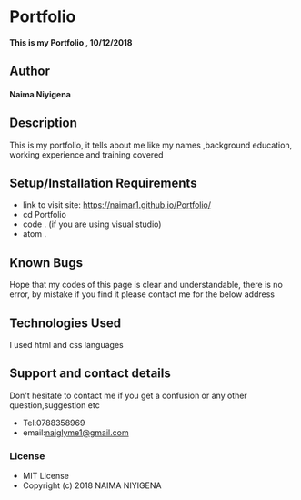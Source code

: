 # Portfolio
#### This is my Portfolio , 10/12/2018
## Author
#### **Naima Niyigena**
## Description
This is my portfolio, it tells about me like my names ,background education, working experience and training covered
## Setup/Installation Requirements
* link to visit site: https://naimar1.github.io/Portfolio/
* cd Portfolio
* code . (if you are using visual studio)
* atom .
## Known Bugs
Hope that my codes of this page is clear and understandable,
there is no error, by mistake if you find it please contact me for the below address
## Technologies Used
I used html and css languages
## Support and contact details
Don't hesitate to contact me if you get a confusion or any other question,suggestion etc
* Tel:0788358969
* email:naiglyme1@gmail.com
### License
* MIT License
* Copyright (c) 2018 NAIMA NIYIGENA
